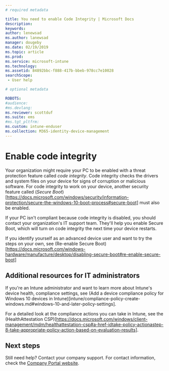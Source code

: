 ```yaml
---
# required metadata

title: You need to enable Code Integrity | Microsoft Docs
description:
keywords:
author: lenewsad
ms.author: lanewsad
manager: dougeby
ms.date: 02/19/2019
ms.topic: article
ms.prod:
ms.service: microsoft-intune
ms.technology:
ms.assetid: 84892bbc-f888-417b-bbeb-978cc7e10028
searchScope:
 - User help

# optional metadata

ROBOTS:  
#audience:
#ms.devlang:
ms.reviewer: scottduf
ms.suite: ems
#ms.tgt_pltfrm:
ms.custom: intune-enduser
ms.collection: M365-identity-device-management
---
```


# Enable code integrity

Your organization might require your PC to be enabled with a threat protection feature called *code integrity*. Code integrity checks the drivers and system files on your device for signs of corruption or malicious software. For code integrity to work on your device, another security feature called (*Secure Boot*)[https://docs.microsoft.com/windows/security/information-protection/secure-the-windows-10-boot-process#secure-boot] must also be enabled. 

If your PC isn't compliant because code integrity is disabled, you should contact your organization's IT support team. They'll help you enable Secure Boot, which will turn on code integrity the next time your device restarts.  

If you identify yourself as an advanced device user and want to try the steps on your own, see (Re-enable Secure Boot)[https://docs.microsoft.com/windows-hardware/manufacture/desktop/disabling-secure-boot#re-enable-secure-boot]

## Additional resources for IT administrators  
If you're an Intune administrator and want to learn more about Intune's device health, compliance settings, see (Add a device compliance policy for Windows 10 devices in Intune)[intune/compliance-policy-create-windows.md#windows-10-and-later-policy-settings]. 

For a detailed look at the compliance actions you can take in Intune, see the (HealthAttestation CSP)[https://docs.microsoft.com/windows/client-management/mdm/healthattestation-csp#a-href-idtake-policy-actionastep-8-take-appropriate-policy-action-based-on-evaluation-results].  

## Next steps  
Still need help? Contact your company support. For contact information, check the [Company Portal website](https://go.microsoft.com/fwlink/?linkid=2010980).
